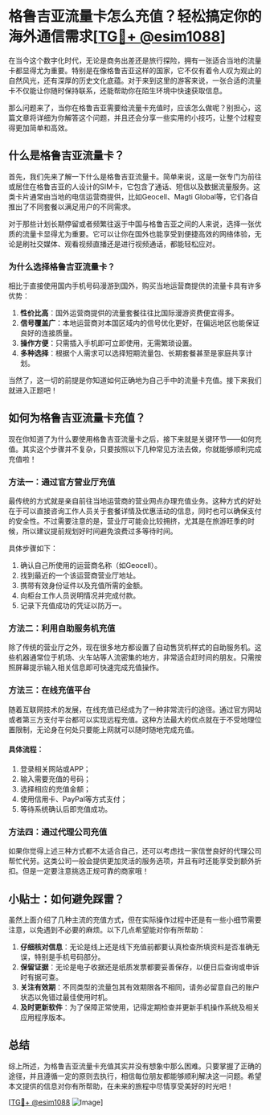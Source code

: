 # 格鲁吉亚流量卡怎么充值？轻松搞定你的海外通信需求[[TG💪+ @esim1088](https://t.me/s/esim1088)]

在当今这个数字化时代，无论是商务出差还是旅行探险，拥有一张适合当地的流量卡都显得尤为重要。特别是在像格鲁吉亚这样的国家，它不仅有着令人叹为观止的自然风光，还有深厚的历史文化底蕴。对于来到这里的游客来说，一张合适的流量卡不仅能让你随时保持联系，还能帮助你在陌生环境中快速获取信息。

那么问题来了，当你在格鲁吉亚需要给流量卡充值时，应该怎么做呢？别担心，这篇文章将详细为你解答这个问题，并且还会分享一些实用的小技巧，让整个过程变得更加简单和高效。

## 什么是格鲁吉亚流量卡？

首先，我们先来了解一下什么是格鲁吉亚流量卡。简单来说，这是一张专门为前往或居住在格鲁吉亚的人设计的SIM卡，它包含了通话、短信以及数据流量服务。这类卡片通常由当地的电信运营商提供，比如Geocell、Magti Global等，它们各自推出了不同套餐以满足用户的不同需求。

对于那些计划长期停留或者频繁往返于中国与格鲁吉亚之间的人来说，选择一张优质的流量卡显得尤为重要。它可以让你在国外也能享受到便捷高效的网络体验，无论是刷社交媒体、观看视频直播还是进行视频通话，都能轻松应对。

### 为什么选择格鲁吉亚流量卡？

相比于直接使用国内手机号码漫游到国外，购买当地运营商提供的流量卡具有许多优势：

1. **性价比高**：国外运营商提供的流量套餐往往比国际漫游资费便宜得多。
2. **信号覆盖广**：本地运营商对本国区域内的信号优化更好，在偏远地区也能保证良好的连接质量。
3. **操作方便**：只需插入手机即可立即使用，无需繁琐设置。
4. **多种选择**：根据个人需求可以选择短期流量包、长期套餐甚至是家庭共享计划。

当然了，这一切的前提是你知道如何正确地为自己手中的流量卡充值。接下来我们就进入正题吧！

## 如何为格鲁吉亚流量卡充值？

现在你知道了为什么要使用格鲁吉亚流量卡之后，接下来就是关键环节——如何充值。其实这个步骤并不复杂，只要按照以下几种常见方法去做，你就能够顺利完成充值啦！

### 方法一：通过官方营业厅充值

最传统的方式就是亲自前往当地运营商的营业网点办理充值业务。这种方式的好处在于可以直接咨询工作人员关于套餐详情及优惠活动的信息，同时也可以确保支付的安全性。不过需要注意的是，营业厅可能会比较拥挤，尤其是在旅游旺季的时候，所以建议提前规划好时间避免浪费过多等待时间。

具体步骤如下：
1. 确认自己所使用的运营商名称（如Geocell）。
2. 找到最近的一个该运营商营业厅地址。
3. 携带有效身份证件以及充值所需的金额。
4. 向柜台工作人员说明情况并完成付款。
5. 记录下充值成功的凭证以防万一。

### 方法二：利用自助服务机充值

除了传统的营业厅之外，现在很多地方都设置了自动售货机样式的自助服务机。这些机器通常位于机场、火车站等人流密集的地方，非常适合赶时间的朋友。只需按照屏幕提示输入相关信息即可快速完成充值操作。

### 方法三：在线充值平台

随着互联网技术的发展，在线充值已经成为了一种非常流行的途径。通过官方网站或者第三方支付平台都可以实现远程充值。这种方法最大的优点就在于不受地理位置限制，无论身在何处只要能上网就可以随时随地完成充值。

#### 具体流程：
1. 登录相关网站或APP；
2. 输入需要充值的号码；
3. 选择相应的充值金额；
4. 使用信用卡、PayPal等方式支付；
5. 等待系统确认后即充值成功。

### 方法四：通过代理公司充值

如果你觉得上述三种方式都不太适合自己，还可以考虑找一家信誉良好的代理公司帮忙代劳。这类公司一般会提供更加灵活的服务选项，并且有时还能享受到额外折扣。但是一定要注意挑选正规可靠的商家哦！

## 小贴士：如何避免踩雷？

虽然上面介绍了几种主流的充值方式，但在实际操作过程中还是有一些小细节需要注意，以免遇到不必要的麻烦。以下几点希望能对你有所帮助：

1. **仔细核对信息**：无论是线上还是线下充值前都要认真检查所填资料是否准确无误，特别是手机号码部分。
2. **保留证据**：无论是电子收据还是纸质发票都要妥善保存，以便日后查询或申诉时有据可查。
3. **关注有效期**：不同类型的流量包其有效期限各不相同，请务必留意自己的账户状态以免错过最佳使用时机。
4. **及时更新软件**：为了保障正常使用，记得定期检查并更新手机操作系统及相关应用程序版本。

## 总结

综上所述，为格鲁吉亚流量卡充值其实并没有想象中那么困难。只要掌握了正确的途径，并且遵循一定的原则去执行，相信每位朋友都能够顺利解决这一问题。希望本文提供的信息对你有所帮助，在未来的旅程中尽情享受美好的时光吧！

[[TG💪+ @esim1088](https://t.me/s/esim1088) ![Image](https://i.postimg.cc/4NQfJmqS/Snipaste-2025-05-13-00-14-12.png)]